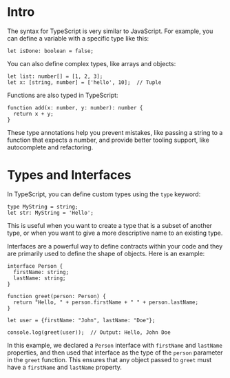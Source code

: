 # Intro

The syntax for TypeScript is very similar to JavaScript. For example, you can define a variable with a specific type like this:

```tsx
let isDone: boolean = false;

```

You can also define complex types, like arrays and objects:

```tsx
let list: number[] = [1, 2, 3];
let x: [string, number] = ['hello', 10];  // Tuple

```

Functions are also typed in TypeScript:

```tsx
function add(x: number, y: number): number {
  return x + y;
}

```

These type annotations help you prevent mistakes, like passing a string to a function that expects a number, and provide better tooling support, like autocomplete and refactoring.

# Types and Interfaces

In TypeScript, you can define custom types using the `type` keyword:

```tsx
type MyString = string;
let str: MyString = 'Hello';

```

This is useful when you want to create a type that is a subset of another type, or when you want to give a more descriptive name to an existing type.

Interfaces are a powerful way to define contracts within your code and they are primarily used to define the shape of objects. Here is an example:

```tsx
interface Person {
  firstName: string;
  lastName: string;
}

function greet(person: Person) {
  return "Hello, " + person.firstName + " " + person.lastName;
}

let user = {firstName: "John", lastName: "Doe"};

console.log(greet(user));  // Output: Hello, John Doe

```

In this example, we declared a `Person` interface with `firstName` and `lastName` properties, and then used that interface as the type of the `person` parameter in the `greet` function. This ensures that any object passed to `greet` must have a `firstName` and `lastName` property.